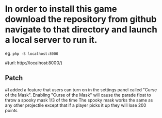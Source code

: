 # In order to install this game download the repository from github navigate to that directory and launch a local server to run it.

eg.
```php -S localhost:8000```

#(url: http://localhost:8000/)

## Patch
  #I added a feature that users can turn on in the settings panel called "Curse of the Mask".
  Enabling "Curse of the Mask" will cause the parade float to throw a spooky mask 1/3 of the time
  The spooky mask works the same as any other projectile except that if a player picks it up
  they will lose 200 points
